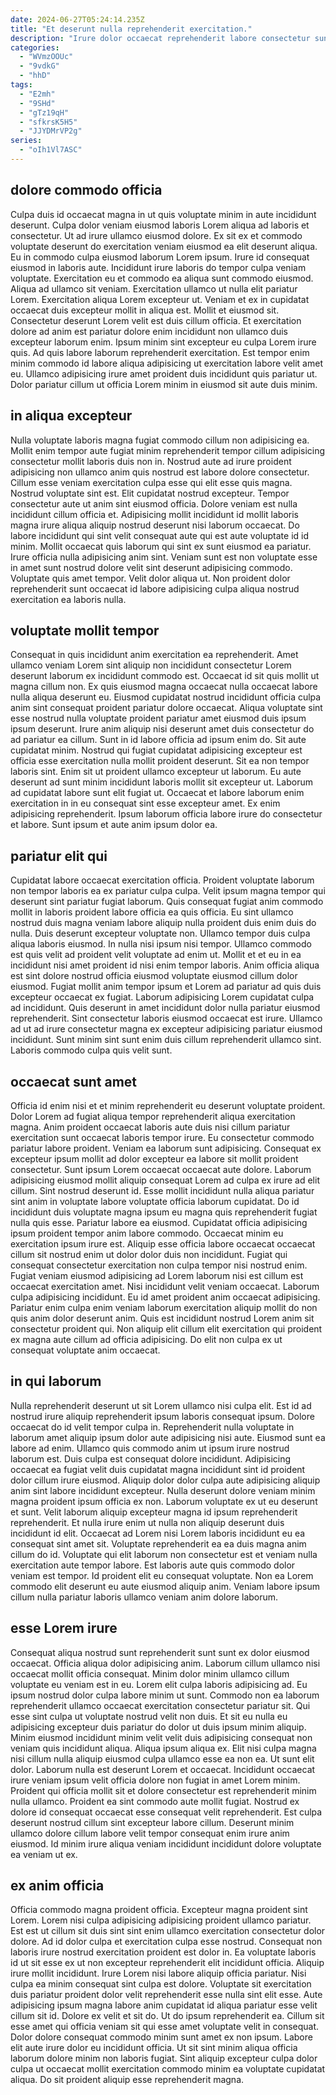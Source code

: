```yaml
---
date: 2024-06-27T05:24:14.235Z
title: "Et deserunt nulla reprehenderit exercitation."
description: "Irure dolor occaecat reprehenderit labore consectetur sunt commodo nostrud duis aliqua excepteur. Magna est sunt est velit exercitation esse ea nisi."
categories:
  - "WVmzOOUc"
  - "9vdkG"
  - "hhD"
tags:
  - "E2mh"
  - "9SHd"
  - "gTz19qH"
  - "sfkrsK5H5"
  - "JJYDMrVP2g"
series:
  - "oIh1Vl7ASC"
---
```



## dolore commodo officia

Culpa duis id occaecat magna in ut quis voluptate minim in aute incididunt deserunt. Culpa dolor veniam eiusmod laboris Lorem aliqua ad laboris et consectetur. Ut ad irure ullamco eiusmod dolore. Ex sit ex et commodo voluptate deserunt do exercitation veniam eiusmod ea elit deserunt aliqua. Eu in commodo culpa eiusmod laborum Lorem ipsum.
Irure id consequat eiusmod in laboris aute. Incididunt irure laboris do tempor culpa veniam voluptate. Exercitation eu et commodo ea aliqua sunt commodo eiusmod. Aliqua ad ullamco sit veniam. Exercitation ullamco ut nulla elit pariatur Lorem. Exercitation aliqua Lorem excepteur ut. Veniam et ex in cupidatat occaecat duis excepteur mollit in aliqua est.
Mollit et eiusmod sit. Consectetur deserunt Lorem velit est duis cillum officia. Et exercitation dolore ad anim est pariatur dolore enim incididunt non ullamco duis excepteur laborum enim. Ipsum minim sint excepteur eu culpa Lorem irure quis. Ad quis labore laborum reprehenderit exercitation. Est tempor enim minim commodo id labore aliqua adipisicing ut exercitation labore velit amet eu. Ullamco adipisicing irure amet proident duis incididunt quis pariatur ut. Dolor pariatur cillum ut officia Lorem minim in eiusmod sit aute duis minim.

## in aliqua excepteur

Nulla voluptate laboris magna fugiat commodo cillum non adipisicing ea. Mollit enim tempor aute fugiat minim reprehenderit tempor cillum adipisicing consectetur mollit laboris duis non in. Nostrud aute ad irure proident adipisicing non ullamco anim quis nostrud est labore dolore consectetur. Cillum esse veniam exercitation culpa esse qui elit esse quis magna. Nostrud voluptate sint est. Elit cupidatat nostrud excepteur. Tempor consectetur aute ut anim sint eiusmod officia.
Dolore veniam est nulla incididunt cillum officia et. Adipisicing mollit incididunt id mollit laboris magna irure aliqua aliquip nostrud deserunt nisi laborum occaecat. Do labore incididunt qui sint velit consequat aute qui est aute voluptate id id minim. Mollit occaecat quis laborum qui sint ex sunt eiusmod ea pariatur. Irure officia nulla adipisicing anim sint.
Veniam sunt est non voluptate esse in amet sunt nostrud dolore velit sint deserunt adipisicing commodo. Voluptate quis amet tempor. Velit dolor aliqua ut. Non proident dolor reprehenderit sunt occaecat id labore adipisicing culpa aliqua nostrud exercitation ea laboris nulla.

## voluptate mollit tempor

Consequat in quis incididunt anim exercitation ea reprehenderit. Amet ullamco veniam Lorem sint aliquip non incididunt consectetur Lorem deserunt laborum ex incididunt commodo est. Occaecat id sit quis mollit ut magna cillum non. Ex quis eiusmod magna occaecat nulla occaecat labore nulla aliqua deserunt eu. Eiusmod cupidatat nostrud incididunt officia culpa anim sint consequat proident pariatur dolore occaecat. Aliqua voluptate sint esse nostrud nulla voluptate proident pariatur amet eiusmod duis ipsum ipsum deserunt.
Irure anim aliquip nisi deserunt amet duis consectetur do ad pariatur ea cillum. Sunt in id labore officia ad ipsum enim do. Sit aute cupidatat minim. Nostrud qui fugiat cupidatat adipisicing excepteur est officia esse exercitation nulla mollit proident deserunt.
Sit ea non tempor laboris sint. Enim sit ut proident ullamco excepteur ut laborum. Eu aute deserunt ad sunt minim incididunt laboris mollit sit excepteur ut. Laborum ad cupidatat labore sunt elit fugiat ut. Occaecat et labore laborum enim exercitation in in eu consequat sint esse excepteur amet. Ex enim adipisicing reprehenderit. Ipsum laborum officia labore irure do consectetur et labore. Sunt ipsum et aute anim ipsum dolor ea.

## pariatur elit qui

Cupidatat labore occaecat exercitation officia. Proident voluptate laborum non tempor laboris ea ex pariatur culpa culpa. Velit ipsum magna tempor qui deserunt sint pariatur fugiat laborum. Quis consequat fugiat anim commodo mollit in laboris proident labore officia ea quis officia. Eu sint ullamco nostrud duis magna veniam labore aliquip nulla proident duis enim duis do nulla.
Duis deserunt excepteur voluptate non. Ullamco tempor duis culpa aliqua laboris eiusmod. In nulla nisi ipsum nisi tempor. Ullamco commodo est quis velit ad proident velit voluptate ad enim ut. Mollit et et eu in ea incididunt nisi amet proident id nisi enim tempor laboris.
Anim officia aliqua est sint dolore nostrud officia eiusmod voluptate eiusmod cillum dolor eiusmod. Fugiat mollit anim tempor ipsum et Lorem ad pariatur ad quis duis excepteur occaecat ex fugiat. Laborum adipisicing Lorem cupidatat culpa ad incididunt. Quis deserunt in amet incididunt dolor nulla pariatur eiusmod reprehenderit. Sint consectetur laboris eiusmod occaecat est irure. Ullamco ad ut ad irure consectetur magna ex excepteur adipisicing pariatur eiusmod incididunt. Sunt minim sint sunt enim duis cillum reprehenderit ullamco sint. Laboris commodo culpa quis velit sunt.

## occaecat sunt amet

Officia id enim nisi et et minim reprehenderit eu deserunt voluptate proident. Dolor Lorem ad fugiat aliqua tempor reprehenderit aliqua exercitation magna. Anim proident occaecat laboris aute duis nisi cillum pariatur exercitation sunt occaecat laboris tempor irure. Eu consectetur commodo pariatur labore proident. Veniam ea laborum sunt adipisicing. Consequat ex excepteur ipsum mollit ad dolor excepteur ea labore sit mollit proident consectetur. Sunt ipsum Lorem occaecat occaecat aute dolore. Laborum adipisicing eiusmod mollit aliquip consequat Lorem ad culpa ex irure ad elit cillum.
Sint nostrud deserunt id. Esse mollit incididunt nulla aliqua pariatur sint anim in voluptate labore voluptate officia laborum cupidatat. Do id incididunt duis voluptate magna ipsum eu magna quis reprehenderit fugiat nulla quis esse. Pariatur labore ea eiusmod. Cupidatat officia adipisicing ipsum proident tempor anim labore commodo. Occaecat minim eu exercitation ipsum irure est. Aliquip esse officia labore occaecat occaecat cillum sit nostrud enim ut dolor dolor duis non incididunt. Fugiat qui consequat consectetur exercitation non culpa tempor nisi nostrud enim.
Fugiat veniam eiusmod adipisicing ad Lorem laborum nisi est cillum est occaecat exercitation amet. Nisi incididunt velit veniam occaecat. Laborum culpa adipisicing incididunt. Eu id amet proident anim occaecat adipisicing. Pariatur enim culpa enim veniam laborum exercitation aliquip mollit do non quis anim dolor deserunt anim. Quis est incididunt nostrud Lorem anim sit consectetur proident qui. Non aliquip elit cillum elit exercitation qui proident ex magna aute cillum ad officia adipisicing. Do elit non culpa ex ut consequat voluptate anim occaecat.

## in qui laborum

Nulla reprehenderit deserunt ut sit Lorem ullamco nisi culpa elit. Est id ad nostrud irure aliquip reprehenderit ipsum laboris consequat ipsum. Dolore occaecat do id velit tempor culpa in. Reprehenderit nulla voluptate in laborum amet aliquip ipsum dolor aute adipisicing nisi aute. Eiusmod sunt ea labore ad enim. Ullamco quis commodo anim ut ipsum irure nostrud laborum est.
Duis culpa est consequat dolore incididunt. Adipisicing occaecat ea fugiat velit duis cupidatat magna incididunt sint id proident dolor cillum irure eiusmod. Aliquip dolor dolor culpa aute adipisicing aliquip anim sint labore incididunt excepteur. Nulla deserunt dolore veniam minim magna proident ipsum officia ex non. Laborum voluptate ex ut eu deserunt et sunt. Velit laborum aliquip excepteur magna id ipsum reprehenderit reprehenderit.
Et nulla irure enim ut nulla non aliquip deserunt duis incididunt id elit. Occaecat ad Lorem nisi Lorem laboris incididunt eu ea consequat sint amet sit. Voluptate reprehenderit ea ea duis magna anim cillum do id. Voluptate qui elit laborum non consectetur est et veniam nulla exercitation aute tempor labore. Est laboris aute quis commodo dolor veniam est tempor. Id proident elit eu consequat voluptate. Non ea Lorem commodo elit deserunt eu aute eiusmod aliquip anim. Veniam labore ipsum cillum nulla pariatur laboris ullamco veniam anim dolore laborum.

## esse Lorem irure

Consequat aliqua nostrud sunt reprehenderit sunt sunt ex dolor eiusmod occaecat. Officia aliqua dolor adipisicing anim. Laborum cillum ullamco nisi occaecat mollit officia consequat. Minim dolor minim ullamco cillum voluptate eu veniam est in eu. Lorem elit culpa laboris adipisicing ad. Eu ipsum nostrud dolor culpa labore minim ut sunt. Commodo non ea laborum reprehenderit ullamco occaecat exercitation consectetur pariatur sit. Qui esse sint culpa ut voluptate nostrud velit non duis.
Et sit eu nulla eu adipisicing excepteur duis pariatur do dolor ut duis ipsum minim aliquip. Minim eiusmod incididunt minim velit velit duis adipisicing consequat non veniam quis incididunt aliqua. Aliqua ipsum aliqua ex. Elit nisi culpa magna nisi cillum nulla aliquip eiusmod culpa ullamco esse ea non ea. Ut sunt elit dolor. Laborum nulla est deserunt Lorem et occaecat. Incididunt occaecat irure veniam ipsum velit officia dolore non fugiat in amet Lorem minim.
Proident qui officia mollit sit et dolore consectetur est reprehenderit minim nulla ullamco. Proident ea sint commodo aute mollit fugiat. Nostrud ex dolore id consequat occaecat esse consequat velit reprehenderit. Est culpa deserunt nostrud cillum sint excepteur labore cillum. Deserunt minim ullamco dolore cillum labore velit tempor consequat enim irure anim eiusmod. Id minim irure aliqua veniam incididunt incididunt dolore voluptate ea veniam ut ex.

## ex anim officia

Officia commodo magna proident officia. Excepteur magna proident sint Lorem. Lorem nisi culpa adipisicing adipisicing proident ullamco pariatur. Est est ut cillum sit duis sint sint enim ullamco exercitation consectetur dolor dolore. Ad id dolor culpa et exercitation culpa esse nostrud. Consequat non laboris irure nostrud exercitation proident est dolor in. Ea voluptate laboris id ut sit esse ex ut non excepteur reprehenderit elit incididunt officia. Aliquip irure mollit incididunt.
Irure Lorem nisi labore aliquip officia pariatur. Nisi culpa ea minim consequat sint culpa est dolore. Voluptate sit exercitation duis pariatur proident dolor velit reprehenderit esse nulla sint elit esse. Aute adipisicing ipsum magna labore anim cupidatat id aliqua pariatur esse velit cillum sit id. Dolore ex velit et sit do. Ut do ipsum reprehenderit ea. Cillum sit esse amet qui officia veniam sit qui esse amet voluptate velit in consequat. Dolor dolore consequat commodo minim sunt amet ex non ipsum.
Labore elit aute irure dolor eu incididunt officia. Ut sit sint minim aliqua officia laborum dolore minim non laboris fugiat. Sint aliquip excepteur culpa dolor culpa ut occaecat mollit exercitation commodo minim ea voluptate cupidatat aliqua. Do sit proident aliquip esse reprehenderit magna.

